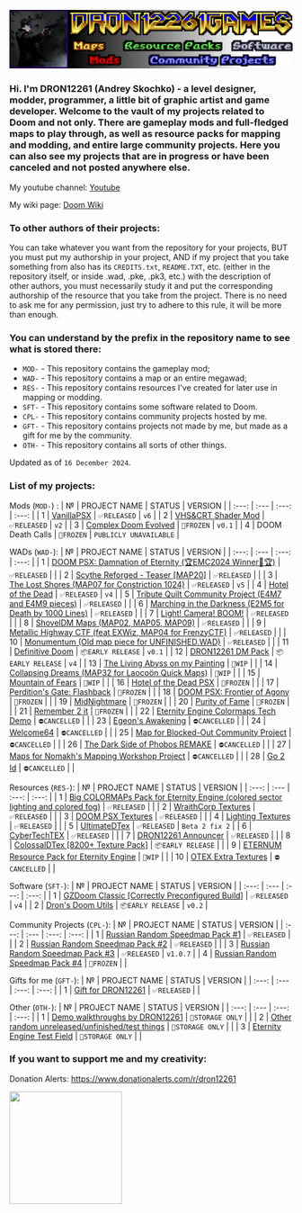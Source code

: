 ![Logo](./dron12261games.png)

### Hi. I'm DRON12261 (Andrey Skochko) - a level designer, modder, programmer, a little bit of graphic artist and game developer.  Welcome to the vault of my projects related to Doom and not only. There are gameplay mods and full-fledged maps to play through, as well as resource packs for mapping and modding, and entire large community projects. Here you can also see my projects that are in progress or have been canceled and not posted anywhere else.

My youtube channel: [Youtube](https://www.youtube.com/@dron12261)

My wiki page: [Doom Wiki](https://doomwiki.org/wiki/Andrey_Skochko_(DRON12261))

### To other authors of their projects:
You can take whatever you want from the repository for your projects, BUT you must put my authorship in your project, AND if my project that you take something from also has its `CREDITS.txt`, `README.TXT`, etc. (either in the repository itself, or inside .wad, .pke, .pk3, etc.) with the description of other authors, you must necessarily study it and put the corresponding authorship of the resource that you take from the project. There is no need to ask me for any permission, just try to adhere to this rule, it will be more than enough.

### You can understand by the prefix in the repository name to see what is stored there:
- `MOD-` - This repository contains the gameplay mod;
- `WAD-` - This repository contains a map or an entire megawad;
- `RES-` - This repository contains resources I've created for later use in mapping or modding.
- `SFT-` - This repository contains some software related to Doom.
- `CPL-` - This repository contains community projects hosted by me.
- `GFT-` - This repository contains projects not made by me, but made as a gift for me by the community.
- `OTH-` - This repository contains all sorts of other things.

Updated as of `16 December 2024`.

### List of my projects:
Mods (`MOD-`) :
| № | PROJECT NAME | STATUS | VERSION |
| :---: | :--- | :---: | :---: |
| 1 | [VanillaPSX](https://github.com/dron12261games/MOD-VanillaPSX) | ```✅RELEASED``` | ```v6``` |
| 2 | [VHS&CRT Shader Mod](https://github.com/dron12261games/MOD-VHS-CRT-Shader-by-DRON12261) | ```✅RELEASED``` | ```v2``` |
| 3 | [Complex Doom Evolved](https://github.com/dron12261games/MOD-Complex-Doom-Evolved) | ```🧊FROZEN``` | ```v0.1``` |
| 4 | DOOM Death Calls | ```🧊FROZEN``` | ```PUBLICLY UNAVAILABLE``` |

WADs (`WAD-`):
| № | PROJECT NAME | STATUS | VERSION |
| :---: | :--- | :---: | :---: |
| 1 | [DOOM PSX: Damnation of Eternity (🏆EMC2024 Winner🥈🏆)](https://github.com/dron12261games/WAD-DOOM-PSX-Damnation-of-Eternity-EMC2024) | ```✅RELEASED``` |  |
| 2 | [Scythe Reforged - Teaser [MAP20]](https://github.com/dron12261games/WAD-Scythe-Reforged) | ```✅RELEASED``` |  |
| 3 | [The Lost Shores (MAP07 for Constriction 1024)](https://github.com/dron12261games/WAD-Constriction1024-MAP07) | ```✅RELEASED``` | ```v5``` |
| 4 | [Hotel of the Dead](https://github.com/dron12261games/WAD-Hotel-of-the-Dead) | ```✅RELEASED``` | ```v4``` |
| 5 | [Tribute Quilt Community Project (E4M7 and E4M9 pieces)](https://github.com/dron12261games/WAD-Tribute-Quilt-Pieces) | ```✅RELEASED``` |  |
| 6 | [Marching in the Darkness (E2M5 for Death by 1000 Lines)](https://github.com/dron12261games/WAD-Death-by-1000-Lines-E2M5) | ```✅RELEASED``` |  |
| 7 | [Light! Camera! BOOM!](https://github.com/dron12261games/WAD-Light-Camera-BOOM) | ```✅RELEASED``` |  |
| 8 | [ShovelDM Maps (MAP02, MAP05, MAP09)](https://github.com/dron12261games/WAD-ShovelDM-Maps) | ```✅RELEASED``` |  |
| 9 | [Metallic Highway CTF (feat EXWiz, MAP04 for FrenzyCTF)](https://github.com/dron12261games/WAD-Metallic-Highway) | ```✅RELEASED``` |  |
| 10 | [Monumentum (Old map piece for UNFINISHED.WAD)](https://github.com/dron12261games/WAD-Monumentum) | ```✅RELEASED``` |  |
| 11 | [Definitive Doom](https://github.com/dron12261games/WAD-Definitive-Doom) | ```📦EARLY RELEASE``` | ```v0.1``` |
| 12 | [DRON12261 DM Pack](https://github.com/dron12261games/WAD-DRON12261-DM-Pack) | ```📦EARLY RELEASE``` | ```v4``` |
| 13 | [The Living Abyss on my Painting](https://github.com/dron12261games/WAD-The-Living-Abyss-in-my-Painting) | ```🏁WIP``` |  |
| 14 | [Collapsing Dreams (MAP32 for Laocoön Quick Maps)](https://github.com/dron12261games/WAD-Collapsing-Dreams) | ```🏁WIP``` |  |
| 15 | [Mountain of Fears](https://github.com/dron12261games/WAD-Mountain-of-Fears) | ```🏁WIP``` |  |
| 16 | [Hotel of the Dead PSX](https://github.com/dron12261games/WAD-Hotel-of-the-Dead-PSX) | ```🧊FROZEN``` |  |
| 17 | [Perdition's Gate: Flashback](https://github.com/dron12261games/WAD-Perditions-Gate-Flashback) | ```🧊FROZEN``` |  |
| 18 | [DOOM PSX: Frontier of Agony](https://github.com/dron12261games/WAD-DOOM-PSX-Frontier-of-Agony) | ```🧊FROZEN``` |  |
| 19 | [MidNightmare](https://github.com/dron12261games/WAD-MidNightmare) | ```🧊FROZEN``` |  |
| 20 | [Purity of Fame](https://github.com/dron12261games/WAD-Purity-of-Fame) | ```🧊FROZEN``` |  |
| 21 | [Remember 2 it](https://github.com/dron12261games/WAD-Remember-2-it) | ```🧊FROZEN``` |  |
| 22 | [Eternity Engine Colormaps Tech Demo](https://github.com/dron12261games/WAD-Eternity-Engine-Colormaps-Tech-Demo) | ```⛔CANCELLED``` |  |
| 23 | [Egeon's Awakening](https://github.com/dron12261games/WAD-Egeons-Awakening) | ```⛔CANCELLED``` |  |
| 24 | [Welcome64](https://github.com/dron12261games/WAD-Welcome64) | ```⛔CANCELLED``` |  |
| 25 | [Map for Blocked-Out Community Project](https://github.com/dron12261games/WAD-Blocked-Out) | ```⛔CANCELLED``` |  |
| 26 | [The Dark Side of Phobos REMAKE](https://github.com/dron12261games/WAD-TDSOP-Remake) | ```⛔CANCELLED``` |  |
| 27 | [Maps for Nomakh's Mapping Workshop Project](https://github.com/dron12261games/WAD-NMW-Maps) | ```⛔CANCELLED``` |  |
| 28 | [Go 2 Id](https://github.com/dron12261games/WAD-Go-2-Id) | ```⛔CANCELLED``` |  |

Resources (`RES-`):
| № | PROJECT NAME | STATUS | VERSION |
| :---: | :--- | :---: | :---: |
| 1 | [Big COLORMAPs Pack for Eternity Engine (colored sector lighting and colored fog)](https://github.com/dron12261games/RES-Big-Colormap-Pack-for-Eternity-Engine) | ```✅RELEASED``` |  |
| 2 | [WraithCorp Textures](https://github.com/dron12261games/RES-WraithCorpTex) | ```✅RELEASED``` |  |
| 3 | [DOOM PSX Textures](https://github.com/dron12261games/RES-PSXTex) | ```✅RELEASED``` |  |
| 4 | [Lighting Textures](https://github.com/dron12261games/RES-Lighting-Textures) | ```✅RELEASED``` |  |
| 5 | [UltimateDTex](https://github.com/dron12261games/RES-UltimateDTex) | ```✅RELEASED``` | ```Beta 2 fix 2``` |
| 6 | [CyberTechTEX](https://github.com/dron12261games/RES-CyberTechTEX) | ```✅RELEASED``` |  |
| 7 | [DRON12261 Announcer](https://github.com/dron12261games/RES-DRON12261-Announcer) | ```✅RELEASED``` |  |
| 8 | [ColossalDTex [8200+ Texture Pack]](https://github.com/dron12261games/RES-ColossalDTex) | ```📦EARLY RELEASE``` |  |
| 9 | [ETERNUM Resource Pack for Eternity Engine](https://github.com/dron12261games/RES-Eternum-Resource-Pack) | ```🏁WIP``` |  |
| 10 | [OTEX Extra Textures](https://github.com/dron12261games/RES-OTEX-EXTRA) | ```⛔CANCELLED``` |  |

Software (`SFT-`):
| № | PROJECT NAME | STATUS | VERSION |
| :---: | :--- | :---: | :---: |
| 1 | [GZDoom Classic [Correctly Preconfigured Build]](https://github.com/dron12261games/SFT-GZDoom-Classic) | ```✅RELEASED``` | ```v4``` |
| 2 | [Dron's Doom Utils](https://github.com/dron12261games/SFT-DronsDoomUtils) | ```📦EARLY RELEASE``` | ```v0.2``` |

Community Projects (`CPL-`):
| № | PROJECT NAME | STATUS | VERSION |
| :---: | :--- | :---: | :---: |
| 1 | [Russian Random Speedmap Pack #1](https://github.com/dron12261games/CPL-RRSP1) | ```✅RELEASED``` |  |
| 2 | [Russian Random Speedmap Pack #2](https://github.com/dron12261games/CPL-RRSP2) | ```✅RELEASED``` |  |
| 3 | [Russian Random Speedmap Pack #3](https://github.com/dron12261games/CPL-RRSP3) | ```✅RELEASED``` | ```v1.0.7``` |
| 4 | [Russian Random Speedmap Pack #4](https://github.com/dron12261games/CPL-RRSP4) | ```🧊FROZEN``` |  |

Gifts for me (`GFT-`):
| № | PROJECT NAME | STATUS | VERSION |
| :---: | :--- | :---: | :---: |
| 1 | [Gift for DRON12261](https://github.com/dron12261games/GFT-Gift-for-DRON12261) | ```✅RELEASED``` |  |

Other (`OTH-`):
| № | PROJECT NAME | STATUS | VERSION |
| :---: | :--- | :---: | :---: |
| 1 | [Demo walkthroughs by DRON12261](https://github.com/dron12261games/OTH-Demos-by-DRON12261) | ```💼STORAGE ONLY``` |  |
| 2 | [Other random unreleased/unfinished/test things](https://github.com/dron12261games/OTH-My-Random-Stuff) | ```💼STORAGE ONLY``` |  |
| 3 | [Eternity Engine Test Field](https://github.com/dron12261games/WAD-Eternity-Engine-Test-Field) | ```💼STORAGE ONLY``` |  |

### If you want to support me and my creativity:
Donation Alerts: https://www.donationalerts.com/r/dron12261

<img src="https://static.donationalerts.ru/uploads/qr/3225384/qr_f7b0f52cc482781acc8eaadd5cfb97d3.png" data-canonical-src="https://static.donationalerts.ru/uploads/qr/3225384/qr_f7b0f52cc482781acc8eaadd5cfb97d3.png" width="200" height="200" />
